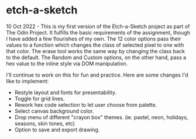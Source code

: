 # etch-a-sketch

10 Oct 2022 - This is my first version of the Etch-a-Sketch project as part of The Odin Project. It fulfills the basic requirements of the assignment, though I have added a few flourishes of my own. The 12 color options pass their values to a function which changes the class of selected pixel to one with that color. The erase tool works the same way by changing the class back to the default. The Random and Custom options, on the other hand, pass a hex value to the inline style via DOM manipulation. 

I'll continue to work on this for fun and practice. Here are some changes I'd like to implement:

- Restyle layout and fonts for presentability.
- Toggle for grid lines.
- Rework hex code selection to let user choose from palette.
- Select canvas background color.
- Drop menu of different "crayon box" themes. (ie. pastel, neon, holidays, seasons, skin tones, etc)
- Option to save and export drawing.